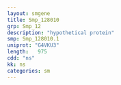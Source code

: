 ```yaml
---
layout: smgene
title: Smp_128010
grp: Smp_12
description: "hypothetical protein"
smp: Smp_128010.1
uniprot: "G4VKU3"
length:   975
cdd: "ns"
kk: ns
categories: sm
---
```


